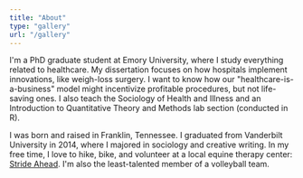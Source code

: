 ```yaml
---
title: "About"
type: "gallery"
url: "/gallery"
---
```


I'm a PhD graduate student at Emory University, where I study everything related to healthcare.  My dissertation focuses on how hospitals implement innovations, like weigh-loss surgery. I want to know how our "healthcare-is-a-business" model might incentivize profitable procedures, but not life-saving ones.  I also teach the Sociology of Health and Illness and an Introduction to Quantitative Theory and Methods lab section (conducted in R).

I was born and raised in Franklin, Tennessee. I graduated from Vanderbilt University in 2014, where I majored in sociology and creative writing.  In my free time, I love to hike, bike, and volunteer at a local equine therapy center: [Stride Ahead](www.strideahead.org).  I'm also the least-talented member of a volleyball team.

[<i class="fab fa-linkedin"></i>](https://www.linkedin.com/in/allisoneroberts/)

